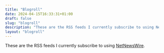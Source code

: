 ```yaml
---
title: "Blogroll"
date: 2024-04-15T16:33:31+01:00
draft: false
slug: "blogroll"
description: "These are the RSS feeds I currently subscribe to using NetNewsWire."
layout: "blogroll"
---
```


These are the RSS feeds I currently subscribe to using [NetNewsWire](https://netnewswire.com/).